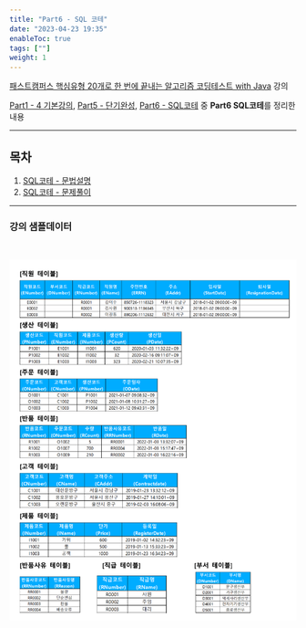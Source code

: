 ```yaml
---
title: "Part6 - SQL 코테"
date: "2023-04-23 19:35"
enableToc: true
tags: [""]
weight: 1
---
```


<a href='https://fastcampus.co.kr/dev_online_codingtest' target='_blank'>패스트캠퍼스 핵심유형 20개로 한 번에 끝내는 알고리즘 코딩테스트 with Java</a> 강의

[Part1 - 4 기본강의](brain/Lecture/fastcampus-algo/part1-4/p1-ch00), [Part5 - 단기완성](brain/Lecture/fastcampus-algo/part5/p5-ch00), [Part6 - SQL코테](brain/Lecture/fastcampus-algo/part6/p6-ch00)  중 **Part6 SQL코테**를 정리한 내용

<hr>

## 목차

1. [SQL코테 - 문법설명](brain/Lecture/fastcampus-algo/part6/p6-ch01)
2. [SQL코테 - 문제풀이](brain/Lecture/fastcampus-algo/part6/p6-ch02)

<hr>

### 강의 샘플데이터

<br>

![](brain/image/p6-ch00-3.png)